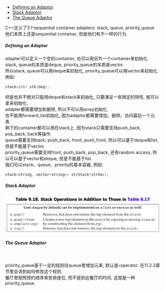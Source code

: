 <!-- TOC -->

- [Defining an Adaptor](#defining-an-adaptor)
- [Stack Adaptor](#stack-adaptor)
- [The Queue Adaptor](#the-queue-adaptor)

<!-- /TOC -->

C++定义了3个sequential container adapters: stack, queue, priority_queue  
他们本质上还是sequential container, 但是他们有不一样的行为.

<a id="markdown-defining-an-adaptor" name="defining-an-adaptor"></a>
##### Defining an Adaptor

adapter可以定义一个空的container, 也可以用另外一个container来初始化.  
stack, queue的本质是deque, priority_queue的本质是vector.  
所以stack, queue可以用deque来初始化, priority_queue可以用vector来初始化. 例如:
```cpp
stack<int> stk(deq);
```
但是也并不绝对只能用deque和stack来初始化, 只要满足一些限定的特性, 就可以拿来初始化.  
adapter都需要增加和删除, 所以不可以用array初始化.  
也不能用forward_list初始化, 因为adaptor都需要增加、删除、访问最后一个元素.  
剩下的container都可以用在stack上, 因为stack只需要支持push_back, pop_back, back等操作.  
queue需要支持back, push_back, front, push_front, 所以可以基于deque和list, 但是不能基于vector.  
priority_queue需要支持front, push_back, pop_back, 还有random access, 所以可以基于vector和deque, 但是不能基于list.  
我们可以stack、queue、priority的基本容器, 例如:
```cpp
stack<string, vector<string>> strStack(strVec);
```

<a id="markdown-stack-adaptor" name="stack-adaptor"></a>
##### Stack Adaptor

<img src="_images/stack.png">

<a id="markdown-the-queue-adaptor" name="the-queue-adaptor"></a>
##### The Queue Adaptor

<img stc="_images/queue_and_priority_queue.png">

priority_queue基于一定的规则往queue里增加元素, 默认是`<`operator. 在11.2.2章节里会讲到如何修改这个规则.  
餐厅里按照预约顺序来安排座位, 而不是到达餐厅的时间, 这就是一种priority_queue.
